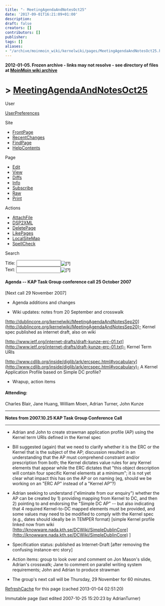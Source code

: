 ```yaml
---
title: "- MeetingAgendaAndNotesOct25"
date: '2017-09-01T16:21:09+01:00'
description: 
draft: false
creators: []
contributors: []
publisher: 
tags: []
aliases:
- "/archive/moinmoin_wiki/kernelwiki/pages/MeetingAgendaAndNotesOct25.html"
---
```


**2012-01-05. Frozen archive - links may not resolve - see directory of files at [MoinMoin wiki archive](/moinmoin-wiki-archive/)**

# > [MeetingAgendaAndNotesOct25](http://dublincore.org/kernelwiki/MeetingAgendaAndNotesOct25?action=fullsearch&value=MeetingAgendaAndNotesOct25&literal=1&case=1&context=40 "Click here to do a full-text search for this title")

User

 [UserPreferences](http://dublincore.org/kernelwiki/UserPreferences)
  

Site

- [FrontPage](http://dublincore.org/kernelwiki/FrontPage)
- [RecentChanges](http://dublincore.org/kernelwiki/RecentChanges)
- [FindPage](http://dublincore.org/kernelwiki/FindPage)
- [HelpContents](http://dublincore.org/kernelwiki/HelpContents)

Page

- [Edit](http://dublincore.org/kernelwiki/MeetingAgendaAndNotesOct25?action=edit "Edit")
- [View](http://dublincore.org/kernelwiki/MeetingAgendaAndNotesOct25 "View")
- [Diffs](http://dublincore.org/kernelwiki/MeetingAgendaAndNotesOct25?action=diff "Diffs")
- [Info](http://dublincore.org/kernelwiki/MeetingAgendaAndNotesOct25?action=info "Info")
- [Subscribe](http://dublincore.org/kernelwiki/MeetingAgendaAndNotesOct25?action=subscribe "Subscribe")
- [Raw](http://dublincore.org/kernelwiki/MeetingAgendaAndNotesOct25?action=raw "Raw")
- [Print](http://dublincore.org/kernelwiki/MeetingAgendaAndNotesOct25?action=print "Print")

Actions

- [AttachFile](http://dublincore.org/kernelwiki/MeetingAgendaAndNotesOct25?action=AttachFile)
- [DSP2XML](http://dublincore.org/kernelwiki/MeetingAgendaAndNotesOct25?action=DSP2XML)
- [DeletePage](http://dublincore.org/kernelwiki/MeetingAgendaAndNotesOct25?action=DeletePage)
- [LikePages](http://dublincore.org/kernelwiki/MeetingAgendaAndNotesOct25?action=LikePages)
- [LocalSiteMap](http://dublincore.org/kernelwiki/MeetingAgendaAndNotesOct25?action=LocalSiteMap)
- [SpellCheck](http://dublincore.org/kernelwiki/MeetingAgendaAndNotesOct25?action=SpellCheck)

Search

<form method="POST" action="/kernelwiki/MeetingAgendaAndNotesOct25">
<p>
<input name="action" value="inlinesearch" type="hidden">
<input name="context" value="40" type="hidden">
Title: <input name="text_title" size="15" maxlength="50" type="text"><input src="MeetingAgendaAndNotesOct25_files/moin-search.png" name="button_title" alt="[?]" type="image"><br>Text: <input name="text_full" size="15" maxlength="50" type="text"><input src="MeetingAgendaAndNotesOct25_files/moin-search.png" name="button_full" alt="[?]" type="image">
</p>
</form>

#### Agenda -- KAP Task Group conference call 25 October 2007

[Next call 29 November 2007]

- Agenda additions and changes

- Wiki updates: notes from 20 September and crosswalk

 [http://dublincore.org/kernelwiki/MeetingAgendaAndNotesSep20](http://dublincore.org/kernelwiki/MeetingAgendaAndNotesSep20)- Kernel spec published as internet draft, also on wiki

 [http://www.ietf.org/internet-drafts/draft-kunze-erc-01.txt](http://www.ietf.org/internet-drafts/draft-kunze-erc-01.txt)- Kernel Term URIs

 [http://www.cdlib.org/inside/diglib/ark/ercspec.html#vocabulary](http://www.cdlib.org/inside/diglib/ark/ercspec.html#vocabulary)- A Kernel Application Profile based on Simple DC profile?

- Wrapup, action items

#### Attending:

 Charles Blair, Jane Huang, William Moen, Adrian Turner, John Kunze 

* * *
**Notes from 2007.10.25 KAP Task Group Conference Call** 
* * *

- Adrian and John to create strawman application profile (AP) using the Kernel term URIs defined in the Kernel spec

- Bill suggested (again) that we need to clarify whether it is the ERC or the Kernel that is the subject of the AP; discussion resulted in an understanding that the AP must comprehend constraint and/or prescription from both; the Kernel dictates value rules for any Kernel elements that appear while the ERC dictates that "this object description will contain four specific Kernel elements at a minimum"; it is not yet clear what impact this has on the AP or on naming (eg, should we be working on an "ERC AP" instead of a "Kernel AP"?)

- Adrian seeking to understand ("eliminate from our enquiry") whether the AP can be created by 1) providing mapping from Kernel to DC, and then 2) pointing to and endorsing the "Simple DC AP" -- but also indicating that 4 required Kernel-to-DC mapped elements must be provided, and some values may need to be modified to comply with the Kernel spec (e.g., dates should ideally be in TEMPER format) [simple Kernel profile linked now from wiki [http://knowware.nada.kth.se/DCWiki/SimpleDublinCore](http://knowware.nada.kth.se/DCWiki/SimpleDublinCore) ]

- Specification status: published as Internet-Draft [after removing the confusing instance-erc story]

- Action items: group to look over and comment on Jon Mason's slide, Adrian's crosswalk; Jane to comment on parallel writing system requirements; John and Adrian to produce strawman

- The group's next call will be Thursday, 29 November for 60 minutes.

 [RefreshCache](http://dublincore.org/kernelwiki/MeetingAgendaAndNotesOct25?action=refresh&arena=Page.py&key=MeetingAgendaAndNotesOct25.text_html) for this page (cached 2013-01-04 02:51:20)  

Immutable page (last edited 2007-10-25 15:20:23 by AdrianTurner)

